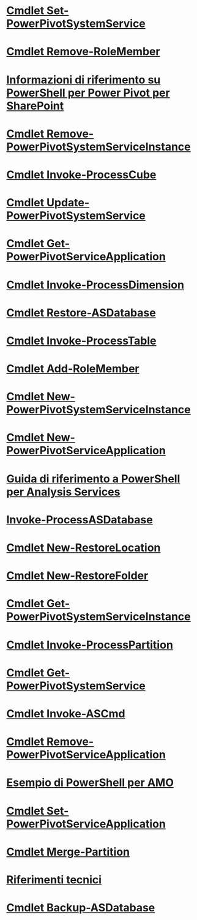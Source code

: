 # [Cmdlet Set-PowerPivotSystemService](set-powerpivotsystemservice-cmdlet.md)
# [Cmdlet Remove-RoleMember](remove-rolemember-cmdlet.md)
# [Informazioni di riferimento su PowerShell per Power Pivot per SharePoint](powershell-reference-for-power-pivot-for-sharepoint.md)
# [Cmdlet Remove-PowerPivotSystemServiceInstance](remove-powerpivotsystemserviceinstance-cmdlet.md)
# [Cmdlet Invoke-ProcessCube](invoke-processcube-cmdlet.md)
# [Cmdlet Update-PowerPivotSystemService](update-powerpivotsystemservice-cmdlet.md)
# [Cmdlet Get-PowerPivotServiceApplication](get-powerpivotserviceapplication-cmdlet.md)
# [Cmdlet Invoke-ProcessDimension](invoke-processdimension-cmdlet.md)
# [Cmdlet Restore-ASDatabase](restore-asdatabase-cmdlet.md)
# [Cmdlet Invoke-ProcessTable](invoke-processtable-cmdlet.md)
# [Cmdlet Add-RoleMember](add-rolemember-cmdlet.md)
# [Cmdlet New-PowerPivotSystemServiceInstance](new-powerpivotsystemserviceinstance-cmdlet.md)
# [Cmdlet New-PowerPivotServiceApplication](new-powerpivotserviceapplication-cmdlet.md)
# [Guida di riferimento a PowerShell per Analysis Services](analysis-services-powershell-reference.md)
# [Invoke-ProcessASDatabase](invoke-processasdatabase.md)
# [Cmdlet New-RestoreLocation](new-restorelocation-cmdlet.md)
# [Cmdlet New-RestoreFolder](new-restorefolder-cmdlet.md)
# [Cmdlet Get-PowerPivotSystemServiceInstance](get-powerpivotsystemserviceinstance-cmdlet.md)
# [Cmdlet Invoke-ProcessPartition](invoke-processpartition-cmdlet.md)
# [Cmdlet Get-PowerPivotSystemService](get-powerpivotsystemservice-cmdlet.md)
# [Cmdlet Invoke-ASCmd](invoke-ascmd-cmdlet.md)
# [Cmdlet Remove-PowerPivotServiceApplication](remove-powerpivotserviceapplication-cmdlet.md)
# [Esempio di PowerShell per AMO](amo-powershell-example.md)
# [Cmdlet Set-PowerPivotServiceApplication](set-powerpivotserviceapplication-cmdlet.md)
# [Cmdlet Merge-Partition](merge-partition-cmdlet.md)
# [Riferimenti tecnici](technical-reference-ssas.md)
# [Cmdlet Backup-ASDatabase](backup-asdatabase-cmdlet.md)
